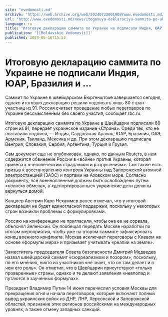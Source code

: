 ```yaml
---
site: "evedomosti.md"
archive: "https://web.archive.org/web/20240722001908/www.evedomosti.md/news/itogovuyu-deklaraciyu-sammita-po-ukraine-ne-podpisali-indiya"
url: "http://www.evedomosti.md/news/itogovuyu-deklaraciyu-sammita-po-ukraine-ne-podpisali-indiya"
language: ru
title: "Итоговую декларацию саммита по Украине не подписали Индия, ЮАР, Бразилия и …"
publication: '[[Moldavskie Vedomosti]]'
published: 2024-06-16T15:53
---
```


# Итоговую декларацию саммита по Украине не подписали Индия, ЮАР, Бразилия и …

Саммит по Украине в швейцарском Бюргенштоке завершается сегодня, однако итоговую декларацию решили подписать лишь 80 стран-участниц из 91. Россия считает проведение любых переговоров по Украине бессмысленным без своего участия, сообщает rbc.ru.

Итоговую декларацию саммита по Украине в Швейцарии подписали 80 стран из 91, передает украинское издание «Страна». Среди тех, кто не поставили подписи, — Индия, Саудовская Аравия, ЮАР, Бразилия, ОАЭ, Армения, Таиланд, Мексика и др. При этом декларацию подписала Венгрия, Словакия, Сербия, Аргентина, Турция и Грузия.

Сам документ еще не опубликован, однако, по данным Reuters, в нем содержится обвинение России в «войне» против Украины, которая привела к «человеческим страданиям и разрушениям». Там также есть призыв к восстановлению контроля Украины над Запорожской атомной электростанцией (ЗАЭС) и портами на Азовском море. Согласно документу, все военнопленные должны быть освобождены путем «полного обмена», а «депортированные» украинские дети должны вернуться домой.

Канцлер Австрии Карл Нехаммер ранее отмечал, что у итоговой декларации не будет единогласной поддержки, поскольку у некоторых стран возникли проблемы с формулировками.

Россию на конференцию не пригласили, чтобы она ее не сорвала, объяснял Зеленский. Он пообещал передать Москве наработки по итогам мероприятия, чтобы уже на втором саммите зафиксировать конец военного конфликта. Москва исключает переговоры с Киевом на основе «формулы мира» и призывает учитывать «реалии на земле».

Заместитель председателя Совета безопасности Дмитрий Медведев назвал швейцарский саммит «сюрреализмом и позором», поскольку, по его мнению, никто из участников «не знает, что он там делает и в чем его роль». Он отметил, что в Швейцарии присутствуют «только проверенные» страны, однако и те делают заявления «невпопад и путаются в заученных формулах».

Президент Владимир Путин 14 июня перечислил условия Москвы для прекращения огня и начала переговоров, которые включают полный вывод украинских войск из ДНР, ЛНР, Херсонской и Запорожской областей, признание этих регионов российскими на международных уровнях, а также отмену западных санкций.